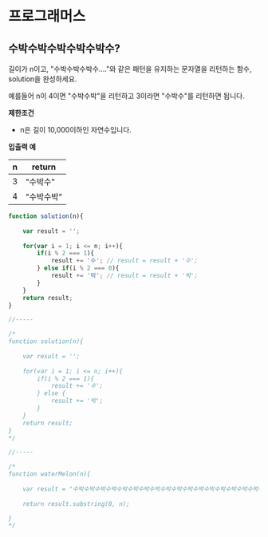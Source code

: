 # 프로그래머스



## 수박수박수박수박수박수?

길이가 n이고, "수박수박수박수...."와 같은 패턴을 유지하는 문자열을 리턴하는 함수, solution을 완성하세요.

예를들어 n이 4이면 "수박수박"을 리턴하고 3이라면 "수박수"를 리턴하면 됩니다.



**제한조건**

* n은 길이 10,000이하인 자연수입니다.



**입출력 예**

| n    | return     |
| ---- | ---------- |
| 3    | "수박수"   |
| 4    | "수박수박" |

 

```javascript
function solution(n){
    
    var result = '';
    
    for(var i = 1; i <= n; i++){
        if(i % 2 === 1){
            result += '수'; // result = result + '수';
        } else if(i % 2 === 0){
            result += '박'; // result = result + '박';
        }
    }
    return result;
}

//-----

/*
function solution(n){
    
    var result = '';
    
    for(var i = 1; i <= n; i++){
        if(i % 2 === 1){
            result += '수';
        } else {
            result += '박';
        }
    }
    return result;
}
*/

//-----

/*
function waterMelon(n){
    
	var result = "수박수박수박수박수박수박수박수박수박수박수박수박수박수박수박수박수박수박수박수박수박수박수박수박수박수박수박수박수박수박수박수박"
    
    return result.substring(0, n);

}
*/
```

